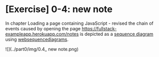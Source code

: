 # [Exercise] 0-4: new note

In chapter Loading a page containing JavaScript - revised the chain of events caused by opening the page https://fullstack-exampleapp.herokuapp.com/notes is depicted as a [sequence diagram](https://www.geeksforgeeks.org/unified-modeling-language-uml-sequence-diagrams/) using [websequencediagrams](https://www.websequencediagrams.com/).

![](../part0/img/0.4_ new note.png)
